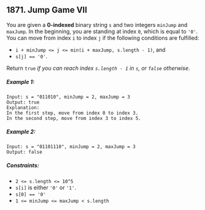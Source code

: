 ## 1871. Jump Game VII

You are given a **0-indexed** binary string ```s``` and two integers ```minJump``` and ```maxJump```. In the beginning, you are standing at index ```0```, which is equal to ```'0'```. You can move from index ```i``` to index ```j``` if the following conditions are fulfilled:

* ```i + minJump <= j <= min(i + maxJump, s.length - 1)```, and
* ```s[j] == '0'```.

Return ```true``` *if you can reach index ```s.length - 1``` in ```s```, or ```false``` otherwise*.

##### Example 1:
```
Input: s = "011010", minJump = 2, maxJump = 3
Output: true
Explanation:
In the first step, move from index 0 to index 3.
In the second step, move from index 3 to index 5.
```
##### Example 2:
```
Input: s = "01101110", minJump = 2, maxJump = 3
Output: false
```

##### Constraints:

* ```2 <= s.length <= 10^5```
* ```s[i]``` is either ```'0'``` or ```'1'```.
* ```s[0] == '0'```
* ```1 <= minJump <= maxJump < s.length```